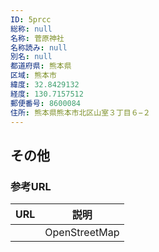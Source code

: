 ```yaml
---
ID: 5prcc
総称: null
名称: 菅原神社
名称読み: null
別名: null
都道府県: 熊本県
区域: 熊本市
緯度: 32.8429132
経度: 130.7157512
郵便番号: 8600084
住所: 熊本県熊本市北区山室３丁目６−２
---
```


## その他

### 参考URL

| URL | 説明          |
| --- | ------------- |
|     | OpenStreetMap |
